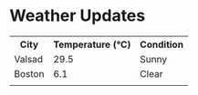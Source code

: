 # Weather Updates

<!-- WEATHER-UPDATE-START -->
<table><tr><th>City</th><th>Temperature (°C)</th><th>Condition</th></tr><tr><td>Valsad</td><td>29.5</td><td>Sunny</td></tr><tr><td>Boston</td><td>6.1</td><td>Clear</td></tr><tr><td></td><td></td><td></td></tr></table>
<!-- WEATHER-UPDATE-END -->
